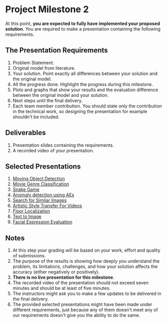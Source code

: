 # Project Milestone 2

At this point, **you are expected to fully have implemented your proposed solution**. You are required to make a presentation containing the following requirements.

## The Presentation Requirements

1. Problem Statement.
2. Original model from literature.
3. Your solution. Point exactly all differences between your solution and the original model.
4. All the progress done. Highlight the progress during this milestone.
5. Plots and graphs that show your results and the evaluation difference between the original model and your solution.
6. Next steps until the final delivery.
7. Each team member contribution. You should state only the contribution in the technical work, so designing the presentation for example shouldn't be included.

## Deliverables

1. Presentation slides containing the requirements.
2. A recorded video of your presentation.

## Selected Presentations

1. [Moving Object Detection](assets/selected_ms2_presentations/moving_object.pdf)
2. [Movie Genre Classification](assets/selected_ms2_presentations/movie_genre.pdf)
3. [Snake Game](assets/selected_ms2_presentations/snake_game.pdf)
4. [Anomaly detection using AEs](assets/selected_ms2_presentations/anomaly.pdf)
5. [Search for Similar Images](assets/selected_ms2_presentations/similar_images.pdf)
6. [Artistic Style Transfer For Videos](assets/selected_ms2_presentations/style_transfer.pdf)
7. [Floor Localization](assets/selected_ms2_presentations/localization.pdf)
8. [Text to Image](assets/selected_ms2_presentations/txt2img.pdf)
9. [Facial Expression Evaluation](assets/selected_ms2_presentations/facial_expression.pdf)

## Notes

1. At this step your grading will be based on your work, effort and quality of submissions.
2. The purpose of the results is showing how deeply you understand the problem, its limitations, challenges, and how your solution affects the accuracy (either negatively or
positively).
3. **There is no live presentation for this milestone**.
4. The recorded video of the presentation should not exceed seven minutes and should be at least of five minutes.
5. The instructors might ask you to make a few updates to be delivered in the final delivery.
6. The provided selected presentations might have been made under different requirements, just because any of them doesn't meet any of our requirements doesn't give you the ability to do the same.
